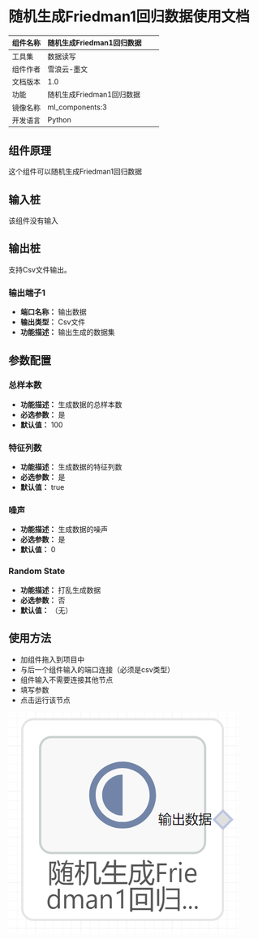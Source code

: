 # 随机生成Friedman1回归数据使用文档
| 组件名称 | 随机生成Friedman1回归数据|  |  |
| --- | --- | --- | --- |
| 工具集 | 数据读写 |  |  |
| 组件作者 | 雪浪云-墨文 |  |  |
| 文档版本 | 1.0 |  |  |
| 功能 |随机生成Friedman1回归数据 |  |  |
| 镜像名称 | ml_components:3 |  |  |
| 开发语言 | Python |  |  |

## 组件原理
这个组件可以随机生成Friedman1回归数据
## 输入桩
该组件没有输入

## 输出桩
支持Csv文件输出。
### 输出端子1

- **端口名称：** 输出数据
- **输出类型：** Csv文件
- **功能描述：** 输出生成的数据集
## 参数配置
### 总样本数

- **功能描述：** 生成数据的总样本数
- **必选参数：** 是
- **默认值：** 100
### 特征列数

- **功能描述：** 生成数据的特征列数
- **必选参数：** 是
- **默认值：** true
### 噪声

- **功能描述：** 生成数据的噪声
- **必选参数：** 是
- **默认值：** 0
### Random State

- **功能描述：** 打乱生成数据
- **必选参数：** 否
- **默认值：** （无）



## 使用方法
- 加组件拖入到项目中
- 与后一个组件输入的端口连接（必须是csv类型）
- 组件输入不需要连接其他节点
- 填写参数
- 点击运行该节点


![](./img/随机生成Friedman1回归数据0.png)
